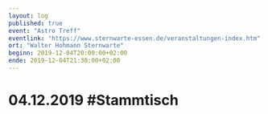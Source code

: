 ```yaml
---
layout: log
published: true
event: "Astro Treff"
eventlink: "https://www.sternwarte-essen.de/veranstaltungen-index.htm"
ort: "Walter Hohmann Sternwarte"
beginn: 2019-12-04T20:00:00+02:00
ende: 2019-12-04T21:30:00+02:00
---
```


# 04.12.2019 #Stammtisch
